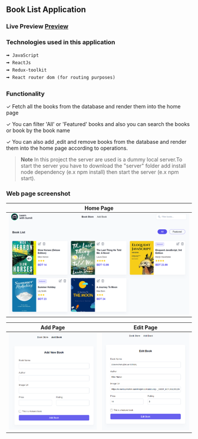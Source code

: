 ## Book List Application

### Live Preview [Preview](https://lws-bookstorertkq.netlify.app/)

### Technologies used in this application

    🠪 JavaScript
    🠪 ReactJs
    🠪 Redux-toolkit
    🠪 React router dom (for routing purposes)

### Functionality

✓ Fetch all the books from the database and render them into the home page

✓ You can filter 'All' or 'Featured' books and also you can search the books or book by the book name

✓ You can also add ,edit and remove books from the database and render them into the home page according to operations.

> **Note**
> In this project the server are used is a dummy local server.To start the server you have to download the "server" folder add install node dependency (e.x npm install) then start the server (e.x npm start).

### Web page screenshot

 <!-- <table border="0">
    <tr border="0">
        <td>Home Page</td>
    </tr>
    <tr>
        <td><img src="./src/assets/gitImage/home.png" width="100%"></td>
    </tr>
     <tr>
        <td>Add Page</td>
        <td>Edit Page</td>
    </tr>
    <tr>
        <td><img src="./src/assets/gitImage/add.png" width="50%" height="45%"></td>
        <td><img src="./src/assets/gitImage/edit.png" width="50%" height="45%"></td>
    </tr> 
</table>  -->

| Home Page                                                            |
| -------------------------------------------------------------------- |
| <img src="./src/assets/gitImage/home.png" width="100%" height="80%"> |

| Add Page                                                            | Edit Page                                                            |
| ------------------------------------------------------------------- | -------------------------------------------------------------------- |
| <img src="./src/assets/gitImage/add.png" width="100%" height="80%"> | <img src="./src/assets/gitImage/edit.png" width="100%" height="80%"> |
